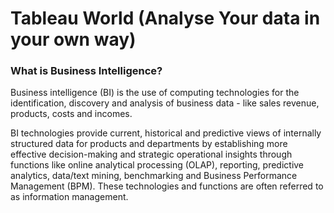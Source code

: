 # Tableau World (Analyse Your data in your own way)

### What is Business Intelligence?

Business intelligence (BI) is the use of computing technologies for the identification, discovery and analysis of business data - like sales revenue, products, costs and incomes.

BI technologies provide current, historical and predictive views of internally structured data for products and departments by establishing more effective decision-making and strategic operational insights through functions like online analytical processing (OLAP), reporting, predictive analytics, data/text mining, benchmarking and Business Performance Management (BPM). These technologies and functions are often referred to as information management.
